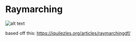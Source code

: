 # Raymarching

![alt text](https://github.com/iseau395/ray-marching/blob/main/image.jpg?raw=true)

based off this:
https://iquilezles.org/articles/raymarchingdf/